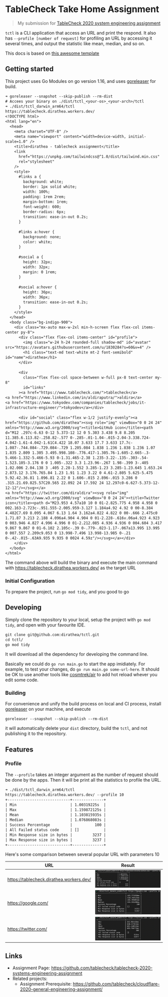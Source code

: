 # TableCheck Take Home Assignment
> My submission for [TableCheck 2020 system engineering assignment](https://github.com/tablecheck/tablecheck-2020-systems-engineering-assignment)

`tctl` is a CLI application that access an URL and print the respond. It also has `--profile [number of request]` for profiling an URL by accessing it several times, and output the statistic like mean, median, and so on.

This docs is based on [this awesome template](https://raw.githubusercontent.com/jehna/readme-best-practices/master/README-default.md)

## Getting started

This project uses Go Modules on go version 1.16, and uses [goreleaser](https://goreleaser.com/) for build.

```shell
➜ goreleaser --snapshot --skip-publish --rm-dist
# Accees your binary on ./dist/tctl_<your-os>_<your-arch>/tctl
➜ ./dist/tctl_darwin_arm64/tctl https://tablecheck.dirathea.workers.dev/                                 
<!DOCTYPE html>
<html lang="en">
  <head>
    <meta charset="UTF-8" />
    <meta name="viewport" content="width=device-width, initial-scale=1.0" />
    <title>dirathea - tablecheck assignment</title>
    <link
      href="https://unpkg.com/tailwindcss@^1.0/dist/tailwind.min.css"
      rel="stylesheet"
    />
    <style>
      #links a {
        background: white;
        border: 1px solid white;
        width: 100%;
        padding: 1rem 2rem;
        margin-bottom: 1rem;
        font-weight: 600;
        border-radius: 6px;
        transition: ease-in-out 0.2s;
      }

      #links a:hover {
        background: none;
        color: white;
      }

      #social a {
        height: 32px;
        width: 32px;
        margin: 0 1rem;
      }

      #social a:hover {
        height: 36px;
        width: 36px;
        transition: ease-in-out 0.2s;
      }
    </style>
  </head>
  <body class="bg-indigo-900">
    <div class="mx-auto max-w-2xl min-h-screen flex flex-col items-center py-8">
      <div class="flex flex-col items-center" id="profile">
        <img class="w-24 h-24 rounded-full shadow-md" id="avatar" src="https://avatars.githubusercontent.com/u/1830284?s=60&v=4" />
        <h1 class="text-md text-white mt-2 font-semibold" id="name">dirathea</h1>
      </div>

      <div
        class="flex flex-col space-between w-full px-8 text-center my-8"
        id="links"
      ><a href="https://www.tablecheck.com/">tablecheck</a>
<a href="https://www.linkedin.com/in/aldiraputra/">aldira</a>
<a href="https://www.tokyodev.com/companies/tablecheck/jobs/it-infrastructure-engineer/">tokyodev</a></div>

      <div id="social" class="flex w-1/2 justify-evenly"><a href="https://github.com/dirathea"><svg role="img" viewBox="0 0 24 24" xmlns="http://www.w3.org/2000/svg"><title>GitHub icon</title><path d="M12 .297c-6.63 0-12 5.373-12 12 0 5.303 3.438 9.8 8.205 11.385.6.113.82-.258.82-.577 0-.285-.01-1.04-.015-2.04-3.338.724-4.042-1.61-4.042-1.61C4.422 18.07 3.633 17.7 3.633 17.7c-1.087-.744.084-.729.084-.729 1.205.084 1.838 1.236 1.838 1.236 1.07 1.835 2.809 1.305 3.495.998.108-.776.417-1.305.76-1.605-2.665-.3-5.466-1.332-5.466-5.93 0-1.31.465-2.38 1.235-3.22-.135-.303-.54-1.523.105-3.176 0 0 1.005-.322 3.3 1.23.96-.267 1.98-.399 3-.405 1.02.006 2.04.138 3 .405 2.28-1.552 3.285-1.23 3.285-1.23.645 1.653.24 2.873.12 3.176.765.84 1.23 1.91 1.23 3.22 0 4.61-2.805 5.625-5.475 5.92.42.36.81 1.096.81 2.22 0 1.606-.015 2.896-.015 3.286 0 .315.21.69.825.57C20.565 22.092 24 17.592 24 12.297c0-6.627-5.373-12-12-12"/></svg></a>
<a href="https://twitter.com/diraldira"><svg role="img" xmlns="http://www.w3.org/2000/svg" viewBox="0 0 24 24"><title>Twitter icon</title><path d="M23.953 4.57a10 10 0 01-2.825.775 4.958 4.958 0 002.163-2.723c-.951.555-2.005.959-3.127 1.184a4.92 4.92 0 00-8.384 4.482C7.69 8.095 4.067 6.13 1.64 3.162a4.822 4.822 0 00-.666 2.475c0 1.71.87 3.213 2.188 4.096a4.904 4.904 0 01-2.228-.616v.06a4.923 4.923 0 003.946 4.827 4.996 4.996 0 01-2.212.085 4.936 4.936 0 004.604 3.417 9.867 9.867 0 01-6.102 2.105c-.39 0-.779-.023-1.17-.067a13.995 13.995 0 007.557 2.209c9.053 0 13.998-7.496 13.998-13.985 0-.21 0-.42-.015-.63A9.935 9.935 0 0024 4.59z"/></svg></a></div>
    </div>
  </body>
</html>
```

The command above will build the binary and execute the main command with https://tablecheck.dirathea.workers.dev/ as the target URL

### Initial Configuration

To prepare the project, run `go mod tidy`, and you good to go

## Developing

Simply clone the repository to your local, setup the project with `go mod tidy`, and open with your favourite IDE.

```shell
git clone git@github.com:dirathea/tctl.git
cd tctl/
go mod tidy
```

It will download all the dependency for developing the command line.

Basically we could do `go run main.go` to start the app imidiately. For example, to test your changes, do `go run main.go some-url-here`. It should be OK to use another tools like [cosmtrek/air](https://github.com/cosmtrek/air) to add hot reload whever you edit some code.

### Building

For convenience and unify the build process on local and CI process, install [goreleaser](https://goreleaser.com/install/) on your machine, and execute

```shell
goreleaser --snapshot --skip-publish --rm-dist
```

it will automatically delete your `dist` directory, build the `tctl`, and not publishing it to the repository.

## Features

### Profile
The `--profile` takes an integer argument as the number of request should be done by the apps. Then it will be print all the statistics to profile the URL.

```shell
➜ ./dist/tctl_darwin_arm64/tctl https://tablecheck.dirathea.workers.dev/ --profile 10
+----------------------------+--------------+
| Min                        | 1.00319225s  |
| Max                        | 1.159872125s |
| Mean                       | 1.103815935s |
| Median                     | 1.076868083s |
| Success Percentage         |          100 |
| All Failed status code     | []           |
| Min Response size in bytes |         3237 |
| Max Response size in bytes |         3237 |
+----------------------------+--------------+
```

Here's some comparison between several popular URL with parameters 10

| URL | Result |
| --- | ------ |
| https://tablecheck.dirathea.workers.dev/ | ![screenshot for tablecheck profile](resources/img/Screenshot-tablecheck-workers.png) |
| https://google.com/ | ![screenshot for google profile](resources/img/Screenshot-google.png) |
| https://twitter.com/ | ![screenshot for twitter profile](resources/img/Screenshot-twitter.png) |

## Links

- Assignment Page: https://github.com/tablecheck/tablecheck-2020-systems-engineering-assignment
- Related projects:
  - Assignment Prerequisite: https://github.com/tablecheck/cloudflare-2020-general-engineering-assignment/


<!-- ## Licensing

One really important part: Give your project a proper license. Here you should
state what the license is and how to find the text version of the license.
Something like:

"The code in this project is licensed under MIT license." -->
